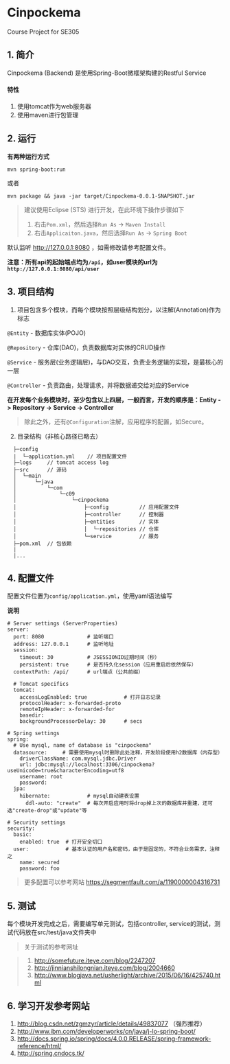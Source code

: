 # Cinpockema
Course Project for SE305


## 1. 简介
Cinpockema (Backend) 是使用Spring-Boot微框架构建的Restful Service

#### 特性

1. 使用tomcat作为web服务器
2. 使用maven进行包管理

## 2. 运行
**有两种运行方式**
```
mvn spring-boot:run
```
或者
```
mvn package && java -jar target/Cinpockema-0.0.1-SNAPSHOT.jar
```

> 建议使用Eclipse (STS) 进行开发，在此环境下操作步骤如下
> 1. 右击```Pom.xml```，然后选择```Run As``` -> ```Maven Install```
> 2. 右击```Applicaiton.java```，然后选择```Run As``` -> ```Spring Boot```

默认监听 http://127.0.0.1:8080 ，如需修改请参考配置文件。

**注意：所有api的起始端点均为```/api```，如user模块的url为 ```http://127.0.0.1:8080/api/user```**

## 3. 项目结构
1. 项目包含多个模块，而每个模块按照层级结构划分，以注解(Annotation)作为标志

  ```@Entity``` - 数据库实体(POJO)

  ```@Repository``` - 仓库(DAO)，负责数据库对实体的CRUD操作

  ```@Service``` - 服务层(业务逻辑层)，与DAO交互，负责业务逻辑的实现，是最核心的一层

  ```@Controller``` - 负责路由，处理请求，并将数据递交给对应的Service

  **在开发每个业务模块时，至少包含以上四层，一般而言，开发的顺序是：Entity -> Repository -> Service -> Controller**

  > 除此之外，还有```@Configuration```注解，应用程序的配置，如Secure。

2. 目录结构（非核心路径已略去）
```
  ├─config
  |  └─application.yml    // 项目配置文件
  ├─logs     // tomcat access log
  ├─src      // 源码
  │  └─main
  │      └─java
  │          └─com
  │              └─c09
  │                  └─cinpockema
  │                      ├─config          // 应用配置文件
  │                      ├─controller      // 控制器
  │                      ├─entities        // 实体
  │                      │  └─repositories // 仓库
  │                      └─service         // 服务
  ├─pom.xml  // 包依赖
  |
  |...
```

## 4. 配置文件
配置文件位置为```config/application.yml```，使用yaml语法编写

**说明**
```
# Server settings (ServerProperties)
server:
  port: 8080              # 监听端口
  address: 127.0.0.1      # 监听地址
  session:                
    timeout: 30           # JSESSIONID过期时间（秒）
    persistent: true      # 是否持久化session（应用重启后依然保存）
  contextPath: /api/      # url端点（公共前缀）

  # Tomcat specifics
  tomcat:
    accessLogEnabled: true            # 打开日志记录
    protocolHeader: x-forwarded-proto
    remoteIpHeader: x-forwarded-for
    basedir:
    backgroundProcessorDelay: 30      # secs

# Spring settings
spring:
  # Use mysql, name of database is "cinpockema"
  datasource:     # 需要使用mysql时删除此处注释，开发阶段使用h2数据库（内存型）
    driverClassName: com.mysql.jdbc.Driver
    url: jdbc:mysql://localhost:3306/cinpockema?useUnicode=true&characterEncoding=utf8
    username: root
    password:
  jpa:
    hibernate:            # mysql自动建表设置
      ddl-auto: "create"  # 每次开启应用时将drop掉上次的数据库并重建，还可选"create-drop"或"update"等

# Security settings
security:
  basic:
    enabled: true  # 打开安全切口
  user:            # 基本认证的用户名和密码，由于是固定的，不符合业务需求，注释之
    name: secured  
    password: foo
```

> 更多配置可以参考网站
> https://segmentfault.com/a/1190000004316731

## 5. 测试
每个模块开发完成之后，需要编写单元测试，包括controller, service的测试，测试代码放在src/test/java文件夹中

> 关于测试的参考网址

> 1. http://somefuture.iteye.com/blog/2247207
> 2. http://jinnianshilongnian.iteye.com/blog/2004660
> 3. http://www.blogjava.net/usherlight/archive/2015/06/16/425740.html

## 6. 学习开发参考网站
1. http://blog.csdn.net/zgmzyr/article/details/49837077 （强烈推荐）
2. http://www.ibm.com/developerworks/cn/java/j-lo-spring-boot/
3. http://docs.spring.io/spring/docs/4.0.0.RELEASE/spring-framework-reference/html/
4. http://spring.cndocs.tk/
